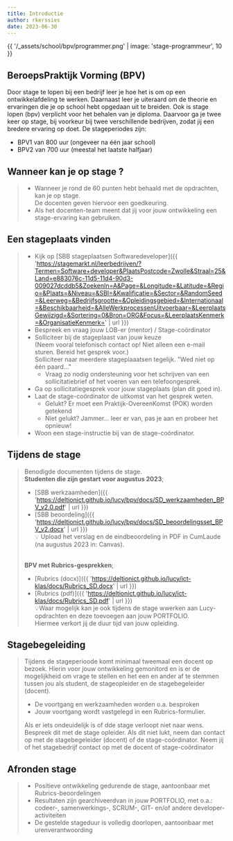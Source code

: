 ```yaml
---
title: Introductie
author: rkerssies
date: 2023-06-30
---
```


{{ '/_assets/school/bpv/programmer.png'  | image: 'stage-programmeur', 10 }}

## BeroepsPraktijk Vorming (BPV) 
Door stage te lopen bij een bedrijf leer je hoe het is om op een ontwikkelafdeling te werken. 
Daarnaast leer je uiteraard om de theorie en ervaringen die je op school hebt opgedaan uit te breiden.
Ook is stage lopen (bpv) verplicht voor het behalen van je diploma. 
Daarvoor ga je twee keer op stage, bij voorkeur bij twee verschillende bedrijven, zodat jij een bredere ervaring op doet. 
De stageperiodes zijn:
* BPV1 van 800 uur (ongeveer na één jaar school)
* BPV2 van 700 uur (meestal het laatste halfjaar)


## Wanneer kan je op stage ? 
> * Wanneer je rond de 60 punten hebt behaald met de opdrachten, kan je op stage.<br>
>   De docenten geven hiervoor een goedkeuring.
> * Als het docenten-team meent dat jij voor jouw ontwikkeling een stage-ervaring kan gebruiken. 


## Een stageplaats vinden
> * Kijk op [SBB stageplaatsen Softwaredeveloper]({{ 'https://stagemarkt.nl/leerbedrijven/?Termen=Software+developer&PlaatsPostcode=Zwolle&Straal=25&Land=e883076c-11d5-11d4-90d3-009027dcddb5&ZoekenIn=A&Page=&Longitude=&Latitude=&Regio=&Plaats=&Niveau=&SBI=&Kwalificatie=&Sector=&RandomSeed=&Leerweg=&Bedrijfsgrootte=&Opleidingsgebied=&Internationaal=&Beschikbaarheid=&AlleWerkprocessenUitvoerbaar=&LeerplaatsGewijzigd=&Sortering=0&Bron=ORG&Focus=&LeerplaatsKenmerk=&OrganisatieKenmerk=' | url }})
> * Bespreek en vraag jouw LOB-er (mentor) / Stage-coördinator
> * Solliciteer bij de stageplaast van jouw keuze <br>
>    (Neem vooral telefonisch contact op!  Niet alleen een e-mail sturen. Bereid het gesprek voor.)<br>
>    Solliciteer naar meerdere stageplaaatsen tegelijk. "Wed niet op één paard..."<br>
>   * Vraag zo nodig ondersteuning voor het schrijven van een sollicitatiebrief of het voeren van een telefoongesprek.
> * Ga op sollicitatiegesprek voor jouw stageplaats (plan dit goed in).
> * Laat de stage-coördinator de uitkomst van het gesprek weten.
>   * Gelukt? Er moet een Praktijk-OvereenKomst (POK) worden getekend
>   * Niet gelukt? Jammer... leer er van, pas je aan en probeer het opnieuw!
> * Woon een stage-instructie bij van de stage-coördinator.

## Tijdens de stage
> Benodigde documenten tijdens de stage.<br>
> **Studenten die zijn gestart voor augustus 2023**;<br>
>   * [SBB werkzaamheden]({{ 'https://deltionict.github.io/lucy/bpv/docs/SD_werkzaamheden_BPV_v2.0.pdf' | url }})<br>
>   * [SBB beoordeling]({{ 'https://deltionict.github.io/lucy/bpv/docs/SD_beoordelingsset_BPV_v2.docx' | url }})<br>
> 💡 Upload het verslag en de eindbeoordeling in PDF in CumLaude (na augustus 2023 in: Canvas).<br><br>
>
> **BPV met Rubrics-gesprekken**;<br>
>   * [Rubrics (docx)]({{ 'https://deltionict.github.io/lucy/ict-klas/docs/Rubrics_SD.docx' | url }})<br>
>   * [Rubrics (pdf)]({{ 'https://deltionict.github.io/lucy/ict-klas/docs/Rubrics_SD.pdf' | url }})<br>
> 💡Waar mogelijk kan je ook tijdens de stage wwerken aan Lucy-opdrachten en deze toevoegen aan jouw PORTFOLIO.<br> 
>     Hiermee verkort jij de duur tijd van jouw opleiding.


## Stagebegeleiding
> Tijdens de stageperioode komt minimaal tweemaal een docent op bezoek.
> Hierin voor jouw ontwikkeling gemonitord en is er de mogelijkheid om vrage te stellen en het een en ander af te stemmen
>  tussen jou als student, de stageopleider en de stagebegeleider (docent). 
> * De voortgang en werkzaamheden worden o.a. besproken
> * Jouw voortgang wordt vastgelegd in een Rubrics-formulier.
> 
> Als er iets ondeuidelijk is of dde stage verloopt niet naar wens.
> Bespreek dit met de stage opleider. Als dit niet lukt, neem dan contact op met de stagebegeleider (docent) of de stage-coördinator.
> Neem jij of het stagebedrijf contact op met de docent of stage-coördinator
 

## Afronden stage
> * Positieve ontwikkeling gedurende de stage, aantoonbaar met Rubrics-beoordelingen
> * Resultaten zijn gearchiveerdvan in jouw PORTFOLIO, met o.a.: codeer-, samenwerkings-, SCRUM-, GIT- en/of andere developer-activiteiten 
> * De gestelde stageduur is volledig doorlopen, aantoonbaar met urenverantwoording

